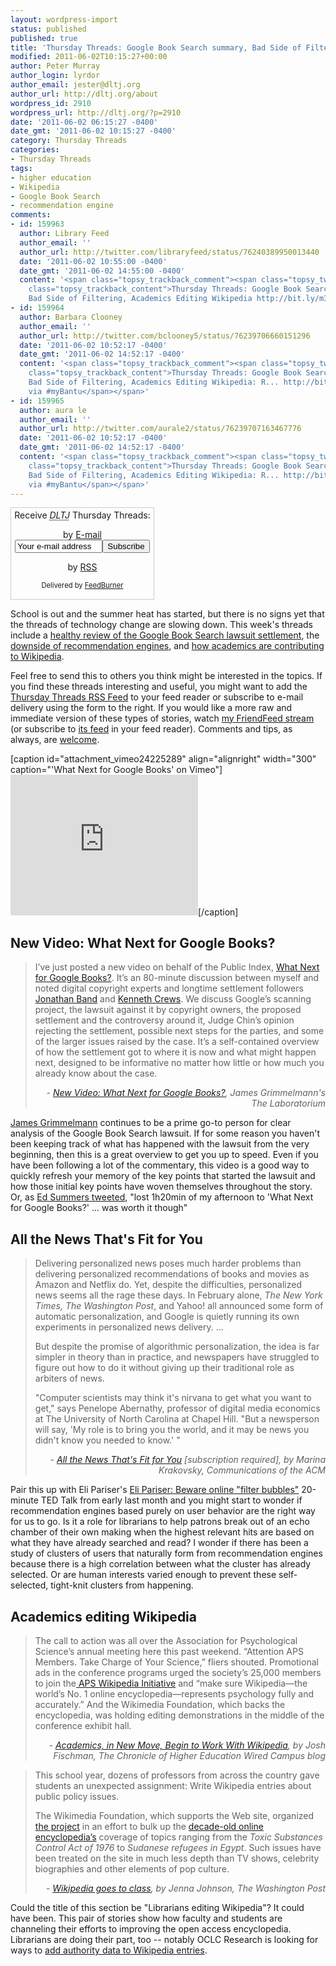 ```yaml
---
layout: wordpress-import
status: published
published: true
title: 'Thursday Threads: Google Book Search summary, Bad Side of Filtering, Academics Editing Wikipedia'
modified: 2011-06-02T10:15:27+00:00
author: Peter Murray
author_login: lyrdor
author_email: jester@dltj.org
author_url: http://dltj.org/about
wordpress_id: 2910
wordpress_url: http://dltj.org/?p=2910
date: '2011-06-02 06:15:27 -0400'
date_gmt: '2011-06-02 10:15:27 -0400'
category: Thursday Threads
categories:
- Thursday Threads
tags:
- higher education
- Wikipedia
- Google Book Search
- recommendation engine
comments:
- id: 159963
  author: Library Feed
  author_email: ''
  author_url: http://twitter.com/libraryfeed/status/76240389950013440
  date: '2011-06-02 10:55:00 -0400'
  date_gmt: '2011-06-02 14:55:00 -0400'
  content: '<span class="topsy_trackback_comment"><span class="topsy_twitter_username"><span
    class="topsy_trackback_content">Thursday Threads: Google Book Search summary,
    Bad Side of Filtering, Academics Editing Wikipedia http://bit.ly/m39ZuC</span></span>'
- id: 159964
  author: Barbara Clooney
  author_email: ''
  author_url: http://twitter.com/bclooney5/status/76239706660151296
  date: '2011-06-02 10:52:17 -0400'
  date_gmt: '2011-06-02 14:52:17 -0400'
  content: '<span class="topsy_trackback_comment"><span class="topsy_twitter_username"><span
    class="topsy_trackback_content">Thursday Threads: Google Book Search summary,
    Bad Side of Filtering, Academics Editing Wikipedia: R... http://bit.ly/kCb6Em
    via #myBantu</span></span>'
- id: 159965
  author: aura le
  author_email: ''
  author_url: http://twitter.com/aurale2/status/76239707163467776
  date: '2011-06-02 10:52:17 -0400'
  date_gmt: '2011-06-02 14:52:17 -0400'
  content: '<span class="topsy_trackback_comment"><span class="topsy_twitter_username"><span
    class="topsy_trackback_content">Thursday Threads: Google Book Search summary,
    Bad Side of Filtering, Academics Editing Wikipedia: R... http://bit.ly/kCb6Em
    via #myBantu</span></span>'
---
```

<div id="feedburner-thursday-threads-email-2011w22" class="wp-caption alignright noprint noFrontPage" style="width: 230px;">
<form style="border: 1px solid rgb(204, 204, 204); padding: 3px; margin: 0pt; text-align: center;" action="http://feedburner.google.com/fb/a/mailverify" method="post" target="popupwindow" onsubmit="window.open('http://feedburner.google.com/fb/a/mailverify?uri=thursday-threads', 'popupwindow', 'scrollbars=yes,width=550,height=520');return true">Receive <i><acronym title="Disruptive Library Technology Jester">DLTJ</acronym></i> Thursday Threads:</p>
<p>by&nbsp;<a href="http://feedburner.google.com/fb/a/mailverify?uri=thursday-threads&amp;loc=en_US" title="D.L.T.J. Thursday Threads Email Subscription">E-mail</a><br /><input style="width: 140px;" name="email" value="Your e-mail address" onfocus="if (this.defaultValue==this.value) this.value = ''" type="text"/><input value="thursday-threads" name="uri" type="hidden"/><input name="loc" value="en_US" type="hidden"/><input value="Subscribe" type="submit"/></p>
<p>by&nbsp;<a href="http://feeds.dltj.org/thursday-threads/" title="D.L.T.J. Thursday Threads RSS Feed">RSS</a>
<p style="font-size: 80%;">Delivered by <a href="http://feedburner.google.com" target="_blank" title="Google Feedburner Service">FeedBurner</a></p>
</form>
</div>
<p>School is out and the summer heat has started, but there is no signs yet that the threads of technology change are slowing down.  This week's threads include a <a href="#p2910-gbs">healthy review of the Google Book Search lawsuit settlement</a>, the <a href="#p2910-filters">downside of recommendation engines</a>, and <a href="#p2910-wikipedia">how academics are contributing to Wikipedia</a>.</p>
<p>Feel free to send this to others you think might be interested in the topics.  If you find these threads interesting and useful, you might want to add the <a href="http://feeds.dltj.org/thursday-threads/" title="RSS Feed for DLTJ Thursday Threads">Thursday Threads RSS Feed</a> to your feed reader or subscribe to e-mail delivery using the form to the right.  If you would like a more raw and immediate version of these types of stories, watch <a href="http://friendfeed.com/dltj" title="Peter Murray - FriendFeed">my FriendFeed stream</a> (or subscribe to <a href="http://friendfeed.com/dltj?format=atom" title="Atom feed for Peter Murray's FriendFeed account">its feed</a> in your feed reader).  Comments and tips, as always, are <a href="/contact">welcome</a>.</p>
<p>[caption id="attachment_vimeo24225289" align="alignright" width="300" caption="'What Next for Google Books' on Vimeo"]<iframe src="http://player.vimeo.com/video/24225289?title=0&amp;byline=0&amp;portrait=0" width="300" height="225" frameborder="0"></iframe>[/caption]</p>
<h2 id="p2910-gbs">New Video: What Next for Google Books?</h2>
<blockquote><p>I&rsquo;ve just posted a new video on behalf of the Public Index, <a href="http://www.vimeo.com/24225289" title="'What Next for Google Books?' on Vimeo">What Next for Google Books?</a>.  It&rsquo;s an 80-minute discussion between myself and noted digital copyright experts and longtime settlement followers <a href="http://www.policybandwidth.com/" title="Jonathan Band, PLLC - Technology Law and Policy">Jonathan Band</a> and <a href="https://web.archive.org/web/20110607004347/http://copyright.columbia.edu/copyright/about/director-and-staff/" title="Director, Kenneth D. Crews &#8212; Columbia Copyright Advisory Office">Kenneth Crews</a>.  We discuss Google&rsquo;s scanning project, the lawsuit against it by copyright owners, the proposed settlement and the controversy around it, Judge Chin&rsquo;s opinion rejecting the settlement, possible next steps for the parties, and some of the larger issues raised by the case.  It&rsquo;s a self-contained overview of how the settlement got to where it is now and what might happen next, designed to be informative no matter how little or how much you already know about the case.
<div style="text-align: right; width: 100%;"><cite>- <a href="http://laboratorium.net/archive/2011/05/25/new_video_what_next_for_google_books" title="The Laboratorium: New Video: What Next for Google Books?">New Video: What Next for Google Books?</a>, James Grimmelmann's The Laboratorium</cite></div>
</blockquote>
<p><a href="http://james.grimmelmann.net/" title="James Grimmelmann">James Grimmelmann</a> continues to be a prime go-to person for clear analysis of the Google Book Search lawsuit.  If for some reason you haven't been keeping track of what has happened with the lawsuit from the very beginning, then this is a great overview to get you up to speed.  Even if you have been following a lot of the commentary, this video is a good way to quickly refresh your memory of the key points that started the lawsuit and how those initial key points have woven themselves throughout the story.  Or, as <a href="http://twitter.com/edsu/statuses/75637441016512512" title="Tweet from Ed Summers">Ed Summers tweeted</a>, "lost 1h20min of my afternoon to 'What Next for Google Books?' ... was worth it though"</p>
<h2 id="p2910-filters">All the News That's Fit for You</h2>
<blockquote><p>Delivering personalized news poses much harder problems than<br />
delivering personalized recommendations of books and movies as Amazon and Netflix do. Yet, despite the difficulties, personalized news seems all the rage these days. In February alone, <i>The New York Times, The Washington Post</i>, and Yahoo! all announced some form of automatic personalization, and Google is quietly running its own experiments in personalized news delivery. ...</p>
<p>But despite the promise of algorithmic personalization, the idea is far simpler in theory than in practice, and newspapers have struggled to figure out how to do it without giving up their traditional role as arbiters of news.</p>
<p>"Computer scientists may think it's nirvana to get what you want to get," says Penelope Abernathy, professor of digital media economics at The University of North Carolina at Chapel Hill. "But a newsperson will say, 'My role is to bring you the world, and it may be news you didn't know you needed to know.' "
<div style="text-align: right; width: 100%;"><cite>- <a href="http://cacm.acm.org/magazines/2011/6/108642-all-the-news-thats-fit-for-you/fulltext" title="All the News That's Fit for You | June 2011 | Communications of the ACM">All the News That's Fit for You</a> [subscription required], by Marina Krakovsky, Communications of the ACM</cite></div>
</blockquote>
<p>Pair this up with Eli Pariser's <a href="http://www.ted.com/talks/eli_pariser_beware_online_filter_bubbles.html" title="Eli Pariser: Beware online "filter bubbles" | Video on TED.com">Eli Pariser: Beware online "filter bubbles"</a> 20-minute TED Talk from early last month and you might start to wonder if recommendation engines based purely on user behavior are the right way for us to go.  Is it a role for librarians to help patrons break out of an echo chamber of their own making when the highest relevant hits are based on what they have already searched and read?  I wonder if there has been a study of clusters of users that naturally form from recommendation engines because there is a high correlation between what the cluster has already selected.  Or are human interests varied enough to prevent these self-selected, tight-knit clusters from happening.</p>
<h2 id="p2910-wikipedia">Academics editing Wikipedia</h2>
<blockquote><p>The call to action was all over the Association for Psychological Science&rsquo;s annual meeting here this past weekend. &ldquo;Attention APS Members. Take Charge of Your Science,&rdquo; fliers shouted. Promotional ads in the conference programs urged the society&rsquo;s 25,000 members to join the<a href="http://www.psychologicalscience.org/index.php/members/aps-wikipedia-initiative" title="APS Wikipedia Initiative | Association for Psychological Science"> APS Wikipedia Initiative</a> and &ldquo;make sure Wikipedia&mdash;the world&rsquo;s No. 1 online encyclopedia&mdash;represents psychology fully and accurately.&rdquo; And the Wikimedia Foundation, which backs the encyclopedia, was holding editing demonstrations in the middle of the conference exhibit hall.
<div style="text-align: right; width: 100%;"><cite>- <a href="http://chronicle.com/blogs/wiredcampus/academics-in-new-move-begin-to-work-with-wikipedia/31523" title="Academics, in New Move, Begin to Work With Wikipedia | The Chronicle of Higher Education Wired Campus">Academics, in New Move, Begin to Work With Wikipedia</a>, by Josh Fischman, The Chronicle of Higher Education Wired Campus blog</cite></div>
</blockquote>
<blockquote><p>This school year, dozens of professors from across the country gave students an unexpected assignment: Write Wikipedia entries about public policy issues.</p>
<p>The Wikimedia Foundation, which supports the Web site, organized <a href="http://en.wikipedia.org/wiki/Wikipedia:WikiProject_United_States_Public_Policy/Courses" title="WikiProject United States Public Policy/Courses | Wikipedia">the project</a> in an effort to bulk up the <a href="http://www.washingtonpost.com/wp-dyn/content/article/2011/01/12/AR2011011205696.html" title="Wikipedia is turning 10, and founder Jimmy Wales has big plans">decade-old online encyclopedia&rsquo;s</a> coverage of topics ranging from the <i>Toxic Substances Control Act of 1976</i> to <i>Sudanese refugees in Egypt</i>. Such issues have been treated on the site in much less depth than TV shows, celebrity biographies and other elements of pop culture.</p>
<div style="text-align: right; width: 100%;"><cite>- <a href="http://www.washingtonpost.com/local/education/wikipedia-goes-to-class/2011/05/03/AGNF4NEH_story.html" title="Wikipedia goes to class - The Washington Post">Wikipedia goes to class</a>, by Jenna Johnson, The Washington Post</cite></div>
</blockquote>
<p>Could the title of this section be "Librarians editing Wikipedia"?  It could have been.  This pair of stories show how faculty and students are channeling their efforts to improving the open access encyclopedia.  Librarians are doing their part, too -- notably OCLC Research is looking for ways to <a href="http://article.gmane.org/gmane.culture.libraries.ngc4lib/9178/" title="NGC4LIB posting by Tod Matola">add authority data to Wikipedia entries</a>.</p>
